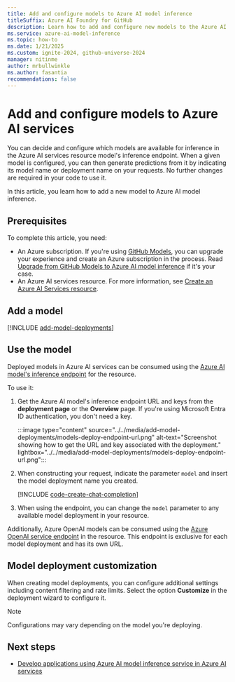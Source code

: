 ```yaml
---
title: Add and configure models to Azure AI model inference
titleSuffix: Azure AI Foundry for GitHub
description: Learn how to add and configure new models to the Azure AI model inference endpoint in Azure AI Foundry for GitHub.
ms.service: azure-ai-model-inference
ms.topic: how-to
ms.date: 1/21/2025
ms.custom: ignite-2024, github-universe-2024
manager: nitinme
author: mrbullwinkle
ms.author: fasantia 
recommendations: false
---
```


# Add and configure models to Azure AI services

You can decide and configure which models are available for inference in the Azure AI services resource model's inference endpoint. When a given model is configured, you can then generate predictions from it by indicating its model name or deployment name on your requests. No further changes are required in your code to use it.

In this article, you learn how to add a new model to Azure AI model inference.

## Prerequisites

To complete this article, you need:

* An Azure subscription. If you're using [GitHub Models](https://docs.github.com/en/github-models/), you can upgrade your experience and create an Azure subscription in the process. Read [Upgrade from GitHub Models to Azure AI model inference](../quickstart-github-models.md) if it's your case.
* An Azure AI services resource. For more information, see [Create an Azure AI Services resource](../../../../ai-services/multi-service-resource.md?context=/azure/ai-services/model-inference/context/context).

## Add a model

[!INCLUDE [add-model-deployments](../../includes/github/add-model-deployments.md)]

## Use the model

Deployed models in Azure AI services can be consumed using the [Azure AI model's inference endpoint](../../concepts/endpoints.md) for the resource.

To use it:

1. Get the Azure AI model's inference endpoint URL and keys from the **deployment page** or the **Overview** page. If you're using Microsoft Entra ID authentication, you don't need a key.

    :::image type="content" source="../../media/add-model-deployments/models-deploy-endpoint-url.png" alt-text="Screenshot showing how to get the URL and key associated with the deployment." lightbox="../../media/add-model-deployments/models-deploy-endpoint-url.png":::

2. When constructing your request, indicate the parameter `model` and insert the model deployment name you created.

    [!INCLUDE [code-create-chat-completion](../../includes/code-create-chat-completion.md)]

3. When using the endpoint, you can change the `model` parameter to any available model deployment in your resource.

Additionally, Azure OpenAI models can be consumed using the [Azure OpenAI service endpoint](../../../../ai-services/openai/supported-languages.md) in the resource. This endpoint is exclusive for each model deployment and has its own URL.

## Model deployment customization

When creating model deployments, you can configure additional settings including content filtering and rate limits. Select the option **Customize** in the deployment wizard to configure it.

> [!NOTE]
> Configurations may vary depending on the model you're deploying.

## Next steps

* [Develop applications using Azure AI model inference service in Azure AI services](../../supported-languages.md)